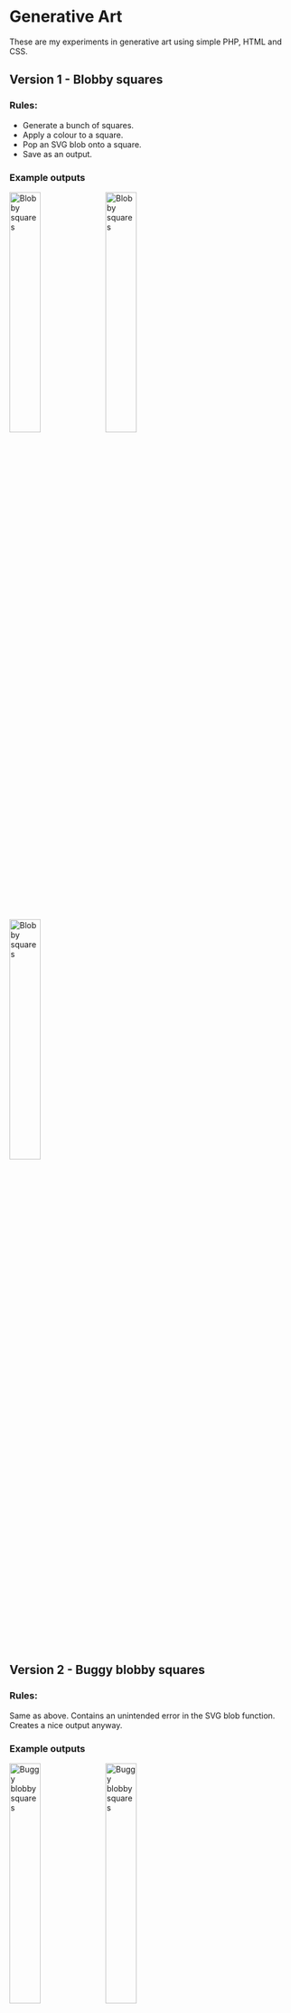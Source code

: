 # Generative Art
These are my experiments in generative art using simple PHP, HTML and CSS. 

## Version 1 - Blobby squares

### Rules: 
* Generate a bunch of squares. 
* Apply a colour to a square. 
* Pop an SVG blob onto a square. 
* Save as an output.

### Example outputs
<img src="https://github.com/flexewebs/generativeart/blob/main/art/v1/1.png" width="33%" title="Blobby squares" /> <img src="https://github.com/flexewebs/generativeart/blob/main/art/v1/2.png" width="33%" title="Blobby squares" /> <img src="https://github.com/flexewebs/generativeart/blob/main/art/v1/3.png" width="33%" title="Blobby squares" />

## Version 2 - Buggy blobby squares 

### Rules: 
Same as above. Contains an unintended error in the SVG blob function. Creates a nice output anyway.

### Example outputs
<img src="https://github.com/flexewebs/generativeart/blob/main/art/v2/1.png" width="33%" title="Buggy blobby squares" /> <img src="https://github.com/flexewebs/generativeart/blob/main/art/v2/2.png" width="33%" title="Buggy blobby squares" /> <img src="https://github.com/flexewebs/generativeart/blob/main/art/v2/3.png" width="33%" title="Buggy blobby squares" />

## Version 3 - Buggy blobby squares with colour schemes

### Rules: 
Same as version 2, but with colour schemes 

### Example outputs
<img src="https://github.com/flexewebs/generativeart/blob/main/art/v3/1.png" width="33%" title="Buggy blobby squares" /> <img src="https://github.com/flexewebs/generativeart/blob/main/art/v3/2.png" width="33%" title="Buggy blobby squares" /> <img src="https://github.com/flexewebs/generativeart/blob/main/art/v3/3.png" width="33%" title="Buggy blobby squares" /> <img src="https://github.com/flexewebs/generativeart/blob/main/art/v3/4.png" width="33%" title="Buggy blobby squares" /> <img src="https://github.com/flexewebs/generativeart/blob/main/art/v3/5.png" width="33%" title="Buggy blobby squares" /> <img src="https://github.com/flexewebs/generativeart/blob/main/art/v3/6.png" width="33%" title="Buggy blobby squares" />

## Version 4 - Buggy single colour blobs with colour scheme squares

### Rules: 
Same as version 3, but with same colour blob.

### Example outputs
<img src="https://github.com/flexewebs/generativeart/blob/main/art/v4/1.png" width="33%" title="Buggy blobby squares" /> <img src="https://github.com/flexewebs/generativeart/blob/main/art/v4/2.png" width="33%" title="Buggy blobby squares" /> <img src="https://github.com/flexewebs/generativeart/blob/main/art/v4/3.png" width="33%" title="Buggy blobby squares" />

## Version 5 - Single colour fixed blob with colour scheme squares

### Rules: 
Same as version 4, but with same colour blob without a bug.

### Example outputs
<img src="https://github.com/flexewebs/generativeart/blob/main/art/v5/1.png" width="33%" title="Buggy blobby squares" /> <img src="https://github.com/flexewebs/generativeart/blob/main/art/v5/2.png" width="33%" title="Buggy blobby squares" /> <img src="https://github.com/flexewebs/generativeart/blob/main/art/v5/3.png" width="33%" title="Buggy blobby squares" />

## Version 6 - All elements on colours scheme with single blog shape

### Rules: 
Same as version 5, but with on colour scheme same shape blob.

### Example outputs
<img src="https://github.com/flexewebs/generativeart/blob/main/art/v6/1.png" width="33%" title="Buggy blobby squares" /> <img src="https://github.com/flexewebs/generativeart/blob/main/art/v6/2.png" width="33%" title="Buggy blobby squares" /> <img src="https://github.com/flexewebs/generativeart/blob/main/art/v6/3.png" width="33%" title="Buggy blobby squares" />

## Version 7 - Each blog different colour from square

### Rules: 
Same as version 6, but with each blob being a different colour from background.

### Example outputs
<img src="https://github.com/flexewebs/generativeart/blob/main/art/v7/1.png" width="33%" title="Different colour blog to square" /> <img src="https://github.com/flexewebs/generativeart/blob/main/art/v7/2.png" width="33%" title="Different colour blog to square" /> <img src="https://github.com/flexewebs/generativeart/blob/main/art/v7/3.png" width="33%" title="Different colour blog to square" />

## Version 8 - Changed location of the blob

### Rules: 
Same as version 7, but changed location of the blob, still in the same position on each square.

### Example outputs
<img src="https://github.com/flexewebs/generativeart/blob/main/art/v8/1.png" width="33%" title="Different colour blog to square" /> <img src="https://github.com/flexewebs/generativeart/blob/main/art/v8/2.png" width="33%" title="Different colour blog to square" /> <img src="https://github.com/flexewebs/generativeart/blob/main/art/v8/3.png" width="33%" title="Different colour blog to square" />

## Version 9 - Semi random location of the blog

### Rules: 
Same as version 8, but changing location of the blob semi randomly to create unusual patterns.

### Example outputs
<img src="https://github.com/flexewebs/generativeart/blob/main/art/v9/1.png" width="33%" title="Semi random blob placement" /> <img src="https://github.com/flexewebs/generativeart/blob/main/art/v9/2.png" width="33%" title="Semi random blob placement" /> <img src="https://github.com/flexewebs/generativeart/blob/main/art/v9/3.png" width="33%" title="Semi random blob placement" />

## Version 10 - Reduced to two colours

### Rules: 
Same as version 9, but reduced colours down to 2 only to see what the effect is like. 

### Example outputs
<img src="https://github.com/flexewebs/generativeart/blob/main/art/v10/1.png" width="33%" title="Two colours" /> <img src="https://github.com/flexewebs/generativeart/blob/main/art/v10/2.png" width="33%" title="Two colours" /> <img src="https://github.com/flexewebs/generativeart/blob/main/art/v10/3.png" width="33%" title="Two colours" />